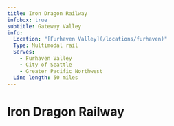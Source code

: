 ```yaml
---
title: Iron Dragon Railway
infobox: true
subtitle: Gateway Valley
info:
  Location: "[Furhaven Valley](/locations/furhaven)"
  Type: Multimodal rail
  Serves:
    - Furhaven Valley
    - City of Seattle
    - Greater Pacific Northwest
  Line length: 50 miles
---
```


# Iron Dragon Railway
